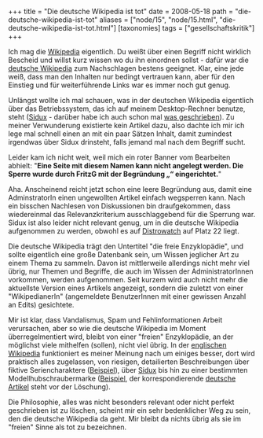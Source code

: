 +++
title = "Die deutsche Wikipedia ist tot"
date = 2008-05-18
path = "die-deutsche-wikipedia-ist-tot"
aliases = ["node/15", "node/15.html", "die-deutsche-wikipedia-ist-tot.html"]
[taxonomies]
tags = ["gesellschaftskritik"]
+++

Ich mag die <a title="Wikipedia" href="http://wikipedia.org/" target="_blank">Wikipedia</a> eigentlich. Du weißt über einen Begriff nicht wirklich Bescheid und willst kurz wissen wo du ihn einordnen sollst - dafür war die <a title="die " href="http://de.wikipedia.org/wiki/Hauptseite" target="_blank">deutsche Wikipedia</a> zum Nachschlagen bestens geeignet. Klar, eine jede weiß, dass man den Inhalten nur bedingt vertrauen kann, aber für den Einstieg und für weiterführende Links war es immer noch gut genug.

Unlängst wollte ich mal schauen, was in der deutschen Wikipedia eigentlich über das Betriebssystem, das ich auf meinem Desktop-Rechner benutze, steht (<a title="Sidux Home" href="http://sidux.com" target="_blank">Sidux</a> - darüber habe ich auch schon mal <a title="der Schritt zu Sidux" href="http://blogs.fsinf.at/klausi/sidux-der-nachste-schritt/" target="_blank">was geschrieben</a>). Zu meiner Verwunderung existierte kein Artikel dazu, also dachte ich mir ich lege mal schnell einen an mit ein paar Sätzen Inhalt, damit zumindest irgendwas über Sidux drinsteht, falls jemand mal nach dem Begriff sucht.

Leider kam ich nicht weit, weil mich ein roter Banner vom Bearbeiten abhielt: "<strong>Eine Seite mit diesem Namen kann nicht angelegt werden. Die Sperre wurde durch FritzG mit der Begründung <em>„“</em> eingerichtet.</strong>"
<!-- more -->
Aha. Anscheinend reicht jetzt schon eine leere Begründung aus, damit eine AdminstratorIn einen ungewollten Artikel einfach wegsperren kann. Nach ein bisschen Nachlesen von Diskussionen bin draufgekommen, dass wiedereinmal das Relevanzkriterium ausschlaggebend für die Sperrung war. Sidux ist also leider nicht relevant genug, um in die deutsche Wikipedia aufgenommen zu werden, obwohl es auf <a href="http://distrowatch.com/" target="_blank">Distrowatch</a> auf Platz 22 liegt.

Die deutsche Wikipedia trägt den Untertitel "die freie Enzyklopädie", und sollte eigentlich eine große Datenbank sein, um Wissen jeglicher Art zu einem Thema zu sammeln. Davon ist mittlerweile allerdings nicht mehr viel übrig, nur Themen und Begriffe, die auch im Wissen der AdministratorInnen vorkommen, werden aufgenommen. Seit kurzem wird auch nicht mehr die aktuellste Version eines Artikels angezeigt, sondern die zuletzt von einer "WikipedianerIn" (angemeldete BenutzerInnen mit einer gewissen Anzahl an Edits) gesichtete.

Mir ist klar, dass Vandalismus, Spam und Fehlinformationen Arbeit verursachen, aber so wie die deutsche Wikipedia im Moment überregelmentiert wird, bleibt von einer "freien" Enzyklopädie, an der möglichst viele mithelfen (sollen), nicht viel übrig. In der <a href="http://en.wikipedia.org/wiki/Main_Page" target="_blank">englischen Wikipedia</a> funktioniert es meiner Meinung nach um einiges besser, dort wird praktisch alles zugelassen, von riesigen, detailierten Beschreibungen über fiktive Seriencharaktere (<a title="Peter Petrelli" href="http://en.wikipedia.org/wiki/Peter_Petrelli" target="_blank">Beispiel</a>), über <a href="http://en.wikipedia.org/wiki/Sidux" target="_blank">Sidux</a> bis hin zu einer bestimmten Modellhubschraubermarke (<a href="http://en.wikipedia.org/wiki/Lama_v4" target="_blank">Beispiel</a>, der korrespondierende <a href="http://de.wikipedia.org/w/index.php?title=E_Sky_Lama_V4&amp;oldid=46033823" target="_blank">deutsche Artikel</a> steht vor der Löschung).

Die Philosophie, alles was nicht besonders relevant oder nicht perfekt geschrieben ist zu löschen, scheint mir ein sehr bedenklicher Weg zu sein, den die deutsche Wikipedia da geht. Mir bleibt da nichts übrig als sie im "freien" Sinne als tot zu bezeichnen.
        